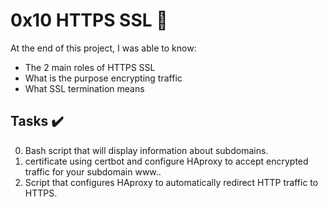 # 0x10 HTTPS SSL :wrench:

At the end of this project, I was able to know:

* The 2 main roles of HTTPS SSL 
* What is the purpose encrypting traffic
* What SSL termination means

## Tasks :heavy_check_mark:
0. Bash script that will display information about subdomains.
1. certificate using certbot and configure HAproxy to accept encrypted traffic for your subdomain www..
2. Script that configures HAproxy to automatically redirect HTTP traffic to HTTPS.
